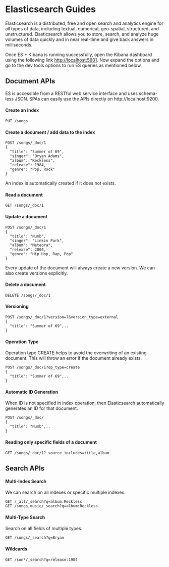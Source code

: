 # Elasticsearch Guides
Elasticsearch is a distributed, free and open search and analytics engine for all types of data, including textual, numerical, geo-spatial, structured, and unstructured. Elasticsearch allows you to store, search, and analyze huge volumes of data quickly and in near real-time and give back answers in milliseconds.

Once ES + Kibana is running successfully, open the Kibana dashboard using the following link
[http://localhost:5601](http://localhost:5601/). Now expand the options and go to the dev tools options to run ES queries as mentioned below.

## Document APIs
ES is accessible from a RESTful web service interface and uses schema-less JSON. SPAs can easily use the APIs directly on http://localhost:9200.

#### Create an index
```http
PUT /songs
```

#### Create a document / add data to the index
```http
POST /songs/_doc/1
{
  "title": "Summer of 69",
  "singer": "Bryan Adams",
  "album": "Reckless",
  "release": 1984,
  "genre": "Pop, Rock"
}
```
An index is automatically created if it does not exists.

#### Read a document
```http
GET /songs/_doc/1
```

#### Update a document
```http
POST /songs/_doc/1
{
  "title": "Numb",
  "singer": "Linkin Park",
  "album": "Meteora",
  "release": 2004,
  "genre": "Hip Hop, Rap, Pop"
}
```
Every update of the document will always create a new version. We can also create versions explicitly.

#### Delete a document
```http
DELETE /songs/_doc/1
```

#### Versioning
```http
POST /songs/_doc/1?version=7&version_type=external
{
  "title": "Summer of 69",..
}
```

#### Operation Type
Operation type CREATE helps to avoid the overwriting of an existing document. This will throw an error if the document already exists.
```http
POST /songs/_doc/1?op_type=create
{
  "title": "Summer of 69",..
}
```

#### Automatic ID Generation
When ID is not specified in index operation, then Elasticsearch automatically generates an ID for that document.
```http
POST /songs/_doc/
{
  "title": "Numb",..
}
```

#### Reading only specific fields of a document
```http
GET /songs/_doc/1?_source_includes=title,album
```

## Search APIs

#### Multi-Index Search
We can search on all indexes or specific multiple indexes.
```http
GET /_all/_search?q=album:Reckless
GET /songs,music/_search?q=album:Reckless 
```

#### Multi-Type Search
Search on all fields of multiple types.
```http
GET /songs/_search?q=Bryan 
```

#### Wildcards
```http
GET /son*/_search?q=release:1984 
```